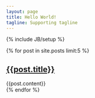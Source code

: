 ```yaml
---
layout: page
title: Hello World!
tagline: Supporting tagline
---
```

{% include JB/setup %}

{% for post in site.posts limit:5 %}
<h2><a class="post_title" href="{{post.url}}">{{post.title}}</a></h2>
<div class="post-content">{{post.content}}</div>
{% endfor %}
